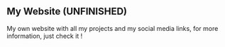 ## My Website (UNFINISHED)
My own website with all my projects and my social media links, for more information, just check it !
